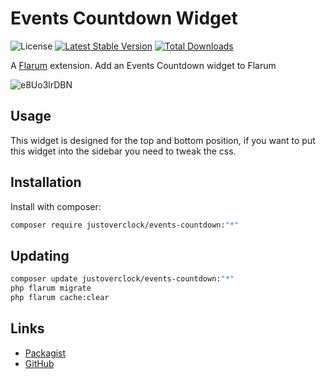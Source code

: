 # Events Countdown Widget

![License](https://img.shields.io/badge/license-MIT-blue.svg) [![Latest Stable Version](https://img.shields.io/packagist/v/justoverclock/events-countdown.svg)](https://packagist.org/packages/justoverclock/events-countdown) [![Total Downloads](https://img.shields.io/packagist/dt/justoverclock/events-countdown.svg)](https://packagist.org/packages/justoverclock/events-countdown)

A [Flarum](http://flarum.org) extension. Add an Events Countdown widget to Flarum

![e8Uo3lrDBN](https://user-images.githubusercontent.com/79002016/128338336-6afed6b5-aacc-4e02-9208-958982555c56.gif)

## Usage

This widget is designed for the top and bottom position, if you want to put this widget into the sidebar you need to tweak the css.


## Installation

Install with composer:

```sh
composer require justoverclock/events-countdown:"*"
```

## Updating

```sh
composer update justoverclock/events-countdown:"*"
php flarum migrate
php flarum cache:clear
```

## Links

- [Packagist](https://packagist.org/packages/justoverclock/events-countdown)
- [GitHub](https://github.com/justoverclockl/events-countdown)
